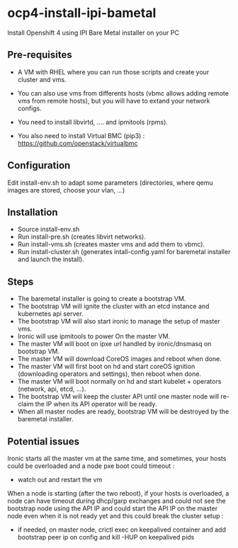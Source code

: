 # ocp4-install-ipi-bametal
Install Openshift 4 using IPI Bare Metal installer on your PC 

Pre-requisites
--------------

  * A VM with RHEL where you can run those scripts and create your cluster and vms.
  * You can also use vms from differents hosts (vbmc allows adding remote vms from remote hosts), but you will have to extand your network configs.

  * You need to install libvirtd, .... and ipmitools (rpms).
  * You also need to install Virtual BMC (pip3) : https://github.com/openstack/virtualbmc

Configuration
-------------

Edit install-env.sh to adapt some parameters (directories, where qemu images are stored, choose your vlan, ...)

Installation
------------

  * Source install-env.sh
  * Run install-pre.sh (creates libvirt networks).
  * Run install-vms.sh (creates master vms and add them to vbmc).
  * Run install-cluster.sh (generates intall-config.yaml for baremetal installer and launch the install).

Steps
-----

* The baremetal installer is going to create a bootstrap VM.
* The bootstrap VM will ignite the cluster with an etcd instance and kubernetes api server.
* The bootstrap VM will also start ironic to manage the setup of master vms.
* Ironic will use ipmitools to power On the master VM.
* The master VM will boot on ipxe url handled by ironic/dnsmasq on bootstrap VM.
* The master VM will download CoreOS images and reboot when done.
* The master VM will first boot on hd and start coreOS ignition (downloading operators and settings), then reboot when done.
* The master VM will boot normally on hd and start kubelet + operators (network, api, etcd, ...).
* The bootstrap VM will keep the cluster API until one master node will re-claim the IP when its API operator will be ready.
* When all master nodes are ready, bootstrap VM will be destroyed by the baremetal installer.

Potential issues
----------------

Ironic starts all the master vm at the same time, and sometimes, your hosts could be overloaded and a node pxe boot could timeout :
  - watch out and restart the vm

When a node is starting (after the two reboot), if your hosts is overloaded, a node can have timeout during dhcp/garp exchanges and could not see the bootstrap node using the API IP and could start the API IP on the master node even when it is not ready yet and this could break the cluster setup : 
  - if needed, on master node, crictl exec on keepalived container and add bootstrap peer ip on config and kill -HUP on keepalived pids






